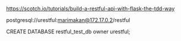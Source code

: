https://scotch.io/tutorials/build-a-restful-api-with-flask-the-tdd-way


postgresql://urestful:marimakan@172.17.0.2/restful

CREATE DATABASE restful_test_db owner urestful;
